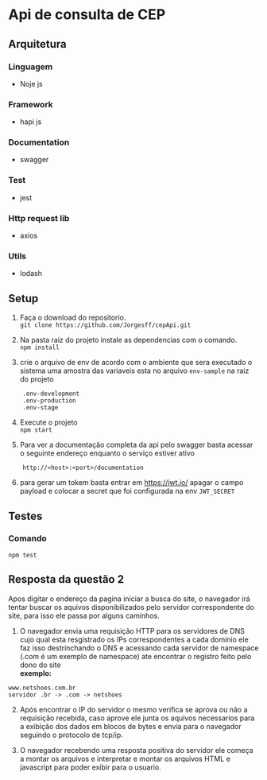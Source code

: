 # Api de consulta de CEP

## Arquitetura
  ### Linguagem
  * Noje js
  ### Framework
  * hapi js
  ### Documentation
  * swagger
  ### Test
  * jest 
  ### Http request lib
  * axios
  ### Utils
  * lodash

## Setup

1. Faça o download do repositorio.  
`git clone https://github.com/Jorgesff/cepApi.git`

2. Na pasta raiz do projeto instale as dependencias com o comando.  
`npm install`

3. crie o arquivo de env de acordo com o ambiente que sera executado o sistema uma amostra das variaveis esta no arquivo `env-sample` na raiz do projeto
``` 
    .env-development
    .env-production
    .env-stage
```

4. Execute o projeto  
`npm start`

5. Para ver a documentação completa da api pelo swagger basta acessar o seguinte endereço enquanto o serviço estiver ativo

```
    http://<host>:<port>/documentation
```
6. para gerar um tokem basta entrar em https://jwt.io/ apagar o campo payload e colocar a secret que foi configurada na env `JWT_SECRET`
  
## Testes

### Comando
`npm test`

## Resposta da questão 2

Apos digitar o endereço da pagina iniciar a busca do site, o navegador irá tentar buscar os aquivos disponibilizados pelo servidor correspondente do site, para isso ele passa por alguns caminhos.  
  
  1. O navegador envia uma requisição HTTP para os servidores de DNS cujo qual esta resgistrado os IPs correspondentes a cada dominio ele faz isso destrinchando o DNS e acessando cada servidor de namespace (.com é um exemplo de namespace) ate encontrar o registro feito pelo dono do site  
  <b>exemplo:</b>  
```
www.netshoes.com.br  
servidor .br -> .com -> netshoes  
```
 2. Após encontrar o IP do servidor o mesmo verifica se aprova ou não a requisição recebida, caso aprove ele junta os aquivos necessarios para a exibição dos dados em blocos de bytes e envia para o navegador seguindo o protocolo de tcp/ip.

 3. O navegador recebendo uma resposta positiva do servidor ele começa a montar os arquivos e interpretar e montar os arquivos HTML e javascript para poder exibir para o usuario.
